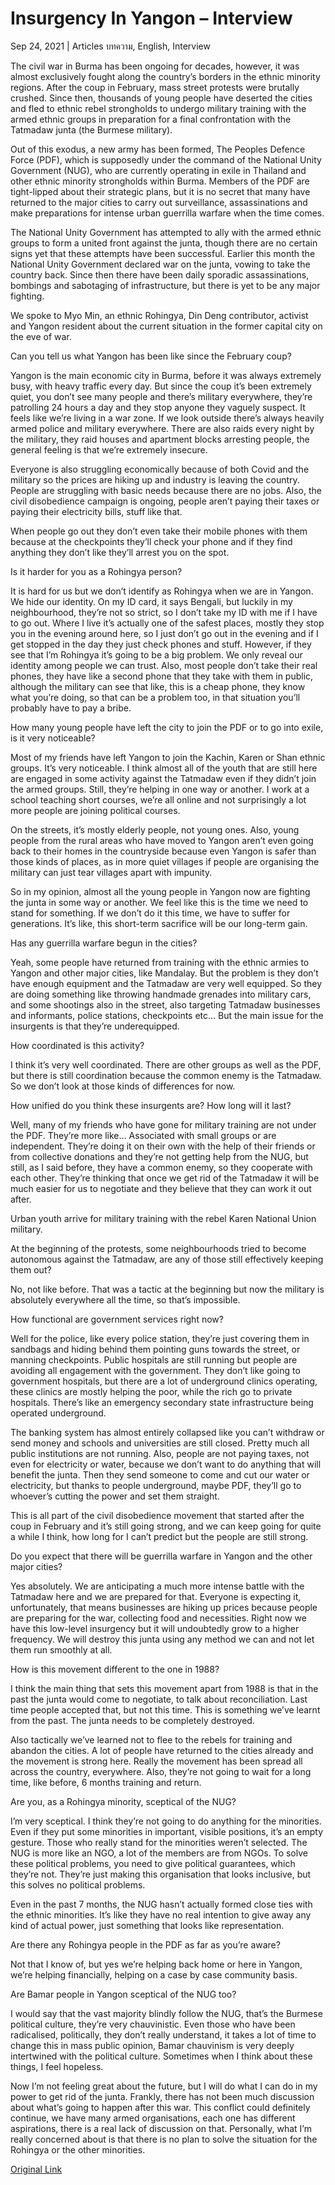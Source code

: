 # Insurgency In Yangon – Interview

Sep 24, 2021 | Articles บทความ, English, Interview





The civil war in Burma has been ongoing for decades, however, it was almost exclusively fought along the country’s borders in the ethnic minority regions. After the coup in February, mass street protests were brutally crushed. Since then, thousands of young people have deserted the cities and fled to ethnic rebel strongholds to undergo military training with the armed ethnic groups in preparation for a final confrontation with the Tatmadaw junta (the Burmese military). 

Out of this exodus, a new army has been formed, The Peoples Defence Force (PDF), which is supposedly under the command of the National Unity Government (NUG), who are currently operating in exile in Thailand and other ethnic minority strongholds within Burma. Members of the PDF are tight-lipped about their strategic plans, but it is no secret that many have returned to the major cities to carry out surveillance, assassinations and make preparations for intense urban guerrilla warfare when the time comes.

The National Unity Government has attempted to ally with the armed ethnic groups to form a united front against the junta, though there are no certain signs yet that these attempts have been successful. Earlier this month the National Unity Government declared war on the junta, vowing to take the country back. Since then there have been daily sporadic assassinations, bombings and sabotaging of infrastructure, but there is yet to be any major fighting.

We spoke to Myo Min, an ethnic Rohingya, Din Deng contributor, activist and Yangon resident about the current situation in the former capital city on the eve of war. 

Can you tell us what Yangon has been like since the February coup?

Yangon is the main economic city in Burma, before it was always extremely busy, with heavy traffic every day. But since the coup it’s been extremely quiet, you don’t see many people and there’s military everywhere, they’re patrolling 24 hours a day and they stop anyone they vaguely suspect. It feels like we’re living in a war zone. If we look outside there’s always heavily armed police and military everywhere. There are also raids every night by the military, they raid houses and apartment blocks arresting people, the general feeling is that we’re extremely insecure.

Everyone is also struggling economically because of both Covid and the military so the prices are hiking up and industry is leaving the country. People are struggling with basic needs because there are no jobs. Also, the civil disobedience campaign is ongoing, people aren’t paying their taxes or paying their electricity bills, stuff like that. 

When people go out they don’t even take their mobile phones with them because at the checkpoints they’ll check your phone and if they find anything they don’t like they’ll arrest you on the spot. 

Is it harder for you as a Rohingya person?

It is hard for us but we don’t identify as Rohingya when we are in Yangon. We hide our identity. On my ID card, it says Bengali, but luckily in my neighbourhood, they’re not so strict, so I don’t take my ID with me if I have to go out. Where I live it’s actually one of the safest places, mostly they stop you in the evening around here, so I just don’t go out in the evening and if I get stopped in the day they just check phones and stuff. However, if they see that I’m Rohingya it’s going to be a big problem. We only reveal our identity among people we can trust. Also, most people don’t take their real phones, they have like a second phone that they take with them in public, although the military can see that like, this is a cheap phone, they know what you’re doing, so that can be a problem too, in that situation you’ll probably have to pay a bribe. 

How many young people have left the city to join the PDF or to go into exile, is it very noticeable?

Most of my friends have left Yangon to join the Kachin, Karen or Shan ethnic groups. It’s very noticeable. I think almost all of the youth that are still here are engaged in some activity against the Tatmadaw even if they didn’t join the armed groups. Still, they’re helping in one way or another. I work at a school teaching short courses, we’re all online and not surprisingly a lot more people are joining political courses.

On the streets, it’s mostly elderly people, not young ones. Also, young people from the rural areas who have moved to Yangon aren’t even going back to their homes in the countryside because even Yangon is safer than those kinds of places, as in more quiet villages if people are organising the military can just tear villages apart with impunity. 

So in my opinion, almost all the young people in Yangon now are fighting the junta in some way or another. We feel like this is the time we need to stand for something. If we don’t do it this time, we have to suffer for generations. It’s like, this short-term sacrifice will be our long-term gain.

Has any guerrilla warfare begun in the cities?

Yeah, some people have returned from training with the ethnic armies to Yangon and other major cities, like Mandalay. But the problem is they don’t have enough equipment and the Tatmadaw are very well equipped. So they are doing something like throwing handmade grenades into military cars, and some shootings also in the street, also targeting Tatmadaw businesses and informants, police stations, checkpoints etc… But the main issue for the insurgents is that they’re underequipped.

How coordinated is this activity?

I think it’s very well coordinated. There are other groups as well as the PDF, but there is still coordination because the common enemy is the Tatmadaw. So we don’t look at those kinds of differences for now. 

How unified do you think these insurgents are? How long will it last?

Well, many of my friends who have gone for military training are not under the PDF. They’re more like… Associated with small groups or are independent. They’re doing it on their own with the help of their friends or from collective donations and they’re not getting help from the NUG, but still, as I said before, they have a common enemy, so they cooperate with each other. They’re thinking that once we get rid of the Tatmadaw it will be much easier for us to negotiate and they believe that they can work it out after.

Urban youth arrive for military training with the rebel Karen National Union military.

At the beginning of the protests, some neighbourhoods tried to become autonomous against the Tatmadaw, are any of those still effectively keeping them out?

No, not like before. That was a tactic at the beginning but now the military is absolutely everywhere all the time, so that’s impossible.

How functional are government services right now?

Well for the police, like every police station, they’re just covering them in sandbags and hiding behind them pointing guns towards the street, or manning checkpoints. Public hospitals are still running but people are avoiding all engagement with the government. They don’t like going to government hospitals, but there are a lot of underground clinics operating, these clinics are mostly helping the poor, while the rich go to private hospitals. There’s like an emergency secondary state infrastructure being operated underground. 

The banking system has almost entirely collapsed like you can’t withdraw or send money and schools and universities are still closed. Pretty much all public institutions are not running. Also, people are not paying taxes, not even for electricity or water, because we don’t want to do anything that will benefit the junta. Then they send someone to come and cut our water or electricity, but thanks to people underground, maybe PDF, they’ll go to whoever’s cutting the power and set them straight.

This is all part of the civil disobedience movement that started after the coup in February and it’s still going strong, and we can keep going for quite a while I think, how long for I can’t predict but the people are still strong. 

Do you expect that there will be guerrilla warfare in Yangon and the other major cities?

Yes absolutely. We are anticipating a much more intense battle with the Tatmadaw here and we are prepared for that. Everyone is expecting it, unfortunately, that means businesses are hiking up prices because people are preparing for the war, collecting food and necessities. Right now we have this low-level insurgency but it will undoubtedly grow to a higher frequency. We will destroy this junta using any method we can and not let them run smoothly at all.

How is this movement different to the one in 1988?

I think the main thing that sets this movement apart from 1988 is that in the past the junta would come to negotiate, to talk about reconciliation. Last time people accepted that, but not this time. This is something we’ve learnt from the past. The junta needs to be completely destroyed. 

Also tactically we’ve learned not to flee to the rebels for training and abandon the cities. A lot of people have returned to the cities already and the movement is strong here. Really the movement has been spread all across the country, everywhere. Also, they’re not going to wait for a long time, like before, 6 months training and return. 

Are you, as a Rohingya minority, sceptical of the NUG?

I’m very sceptical. I think they’re not going to do anything for the minorities. Even if they put some minorities in important, visible positions, it’s an empty gesture. Those who really stand for the minorities weren’t selected. The NUG is more like an NGO, a lot of the members are from NGOs. To solve these political problems, you need to give political guarantees, which they’re not. They’re just making this organisation that looks inclusive, but this solves no political problems. 

Even in the past 7 months, the NUG hasn’t actually formed close ties with the ethnic minorities. It’s like they have no real intention to give away any kind of actual power, just something that looks like representation. 

Are there any Rohingya people in the PDF as far as you’re aware?

Not that I know of, but yes we’re helping back home or here in Yangon, we’re helping financially, helping on a case by case community basis. 

Are Bamar people in Yangon sceptical of the NUG too? 

I would say that the vast majority blindly follow the NUG, that’s the Burmese political culture, they’re very chauvinistic. Even those who have been radicalised, politically, they don’t really understand, it takes a lot of time to change this in mass public opinion, Bamar chauvinism is very deeply intertwined with the political culture. Sometimes when I think about these things, I feel hopeless. 

Now I’m not feeling great about the future, but I will do what I can do in my power to get rid of the junta. Frankly, there has not been much discussion about what’s going to happen after this war. This conflict could definitely continue, we have many armed organisations, each one has different aspirations, there is a real lack of discussion on that. Personally, what I’m really concerned about is that there is no plan to solve the situation for the Rohingya or the other minorities.



[Original Link](https://www.dindeng.com/yangon-insurgency/)
